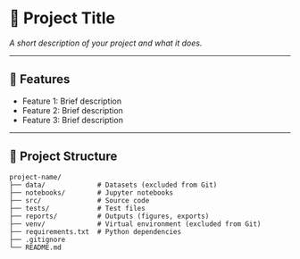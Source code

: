 # 📘 Project Title

_A short description of your project and what it does._

---

## 🚀 Features

- Feature 1: Brief description
- Feature 2: Brief description
- Feature 3: Brief description

---

## 📂 Project Structure

```text
project-name/
├── data/             # Datasets (excluded from Git)
├── notebooks/        # Jupyter notebooks
├── src/              # Source code
├── tests/            # Test files
├── reports/          # Outputs (figures, exports)
├── venv/             # Virtual environment (excluded from Git)
├── requirements.txt  # Python dependencies
├── .gitignore
└── README.md
